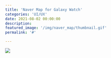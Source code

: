 ```yaml
---
title: 'Naver Map for Galaxy Watch'
categories: 'UI/UX'
date: 2021-08-02 00:00:00
description: 
featured_image: '/img/naver_map/thumbnail.gif'
permalink: '#'

---
```

![](/img/naver_map/thumbnail.gif)

